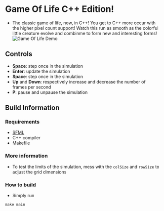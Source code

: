 # Game Of Life C++ Edition!
- The classic game of life, now, in C++! You get to C++ more occur with the higher pixel count support! Watch this run as smooth as the colorful little creature evolve and combinme to form new and interesting forms!
![Game Of Life Demo](GameOfLifeCPP.gif)
## Controls
- **Space**: step once in the simulation
- **Enter**: update the simulation
- **Space**: step once in the simulation
- **Up** and **Down**: respectively increase and decrease the number of frames per second
- **P**: pause and unpause the simulation
## Build Information
### Requirements
- [SFML](https://www.sfml-dev.org/)
- C++ compiler
- Makefile
### More information
- To test the limits of the simulation, mess with the `colSize` and `rowSize` to adjust the grid dimensions
### How to build
- Simply run
```shell
make main
```
